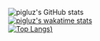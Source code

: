 ![pigluz's GitHub stats](https://github-readme-stats.vercel.app/api?username=pigluz&count_private=true&theme=transparent&show_icons=true) <br>
[![pigluz's wakatime stats](https://github-readme-stats.vercel.app/api/wakatime?username=pigluz&theme=transparent)](https://github.com/anuraghazra/github-readme-stats)<br>
[![Top Langs](https://github-readme-stats.vercel.app/api/top-langs/?username=pigluz&layout=compact&theme=transparent&line_height=300))](https://github.com/anuraghazra/github-readme-stats) 



<!--
**pigluz/pigluz** is a ✨ _special_ ✨ repository because its `README.md` (this file) appears on your GitHub profile.

Here are some ideas to get you started:

- 🔭 I’m currently working on ...
- 🌱 I’m currently learning ...
- 👯 I’m looking to collaborate on ...
- 🤔 I’m looking for help with ...
- 💬 Ask me about ...
- 📫 How to reach me: ...
- 😄 Pronouns: ...
- ⚡ Fun fact: ...
-->
